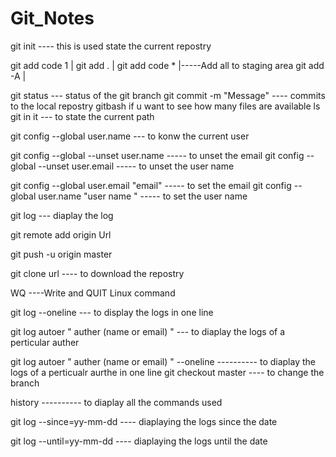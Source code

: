 # Git_Notes
git init   ---- this is used state the current repostry 

git add code 1  |
git add .       |
git add code *  |-----Add all to staging area
git add -A      |


git status --- status of the git branch
git commit -m "Message" ---- commits to the local repostry
gitbash if u want to see how many files are available
ls
 git in it --- to state the current path  


git config --global user.name --- to konw the current user

git config --global --unset user.name       ----- to unset the email
git config --global --unset user.email      ----- to unset the user name


git config --global user.email "email"       ----- to set the email
git config --global user.name "user name "   ----- to set the user name

git log --- diaplay the log

git remote add origin Url

git push -u origin master

git clone url ---- to download the repostry


WQ ----Write and QUIT Linux command


git log --oneline --- to display the logs in one line

git log autoer " auther (name or email) "  --- to diaplay the logs of a perticular auther

git log autoer " auther (name or email) " --oneline ---------- to diaplay the logs of a perticualr aurthe in one line
git checkout master ---- to change the branch 

history ---------- to diaplay all the commands used


git log --since=yy-mm-dd  ---- diaplaying the logs since the date

git log --until=yy-mm-dd  ---- diaplaying the logs until the date

